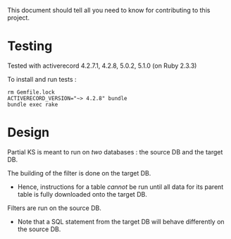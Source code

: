 This document should tell all you need to know for contributing to this project.

# Testing

Tested with activerecord 4.2.7.1, 4.2.8, 5.0.2, 5.1.0 (on Ruby 2.3.3)


To install and run tests :

```
rm Gemfile.lock
ACTIVERECORD_VERSION="~> 4.2.8" bundle
bundle exec rake
```

# Design

Partial KS is meant to run on *two* databases : the source DB and the target DB.

The building of the filter is done on the target DB.
  - Hence, instructions for a table *cannot* be run until all data for its parent
    table is fully downloaded onto the target DB.

Filters are run on the source DB.
  - Note that a SQL statement from the target DB will behave differently on the source DB.
